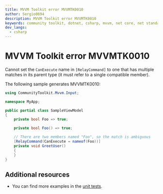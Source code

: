 ```yaml
---
title: MVVM Toolkit error MVVMTK0010
author: Sergio0694
description: MVVM Toolkit error MVVMTK0010
keywords: community toolkit, dotnet, csharp, mvvm, net core, net standard, source generators
dev_langs:
  - csharp
---
```


# MVVM Toolkit error MVVMTK0010

Cannot set the `CanExecute` name in `[RelayCommand]` to one that has multiple matches in its parent type (it must refer to a single compatible member).

The following sample generates MVVMTK0010:

```csharp
using CommunityToolkit.Mvvm.Input;

namespace MyApp;

public partial class SampleViewModel
{
    private bool Foo => true;

    private bool Foo() => true;

    // There are two members named "Foo", so the match is ambiguous
    [RelayCommand(CanExecute = nameof(Foo))]
    private void GreetUser()
    {
    }
}
```

## Additional resources

- You can find more examples in the [unit tests](https://github.com/CommunityToolkit/dotnet/tree/main/tests/CommunityToolkit.Mvvm.SourceGenerators.UnitTests).
